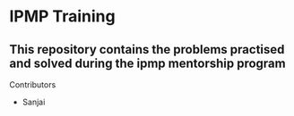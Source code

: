 # IPMP Training
## This repository contains the problems practised and solved during the ipmp mentorship program
Contributors
 - Sanjai